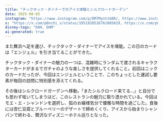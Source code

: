 ```yaml
---
title: "チックタック・ダイナーでのアイス体験とシルクロードガーデン"
date: 2025-08-03
instagram: "https://www.instagram.com/p/DM7MyntzUAR/, https://www.instagram.com/p/DM9nVSeT4If/"
x: "https://x.com/p0nchi_v/status/1951928526761865629, https://x.com/p0nchi_v/status/1951928539491766688, https://x.com/p0nchi_v/status/1951982625867853976, https://x.com/p0nchi_v/status/1951982689197736206, https://x.com/p0nchi_v/status/1951982756545606059"
disney-tags: "DAH, DHM"
ai-generated: true
---
```


また舞浜へ足を運び、チックタック・ダイナーでアイスを堪能。この日のカードは「エンジェル」を引き当てることができた。

チックタック・ダイナーの魅力の一つは、混雑時にランダムで渡されるキャラクターカードがまるでガチャのような楽しさを提供してくれること。前回はニックのカードだったが、今回はエンジェルということで、このちょっとした運試し要素が毎回の訪問に特別感を添えてくれる。

その後はシルクロードガーデンへ移動。「またシルクロード来てる…」と自分でも思わず呟いてしまうほど、このレストランの魅力に取り憑かれている。今回はモエ・エ・シャンドンを選択し、狐のお嬢様気分で優雅な時間を過ごした。食後には杏仁豆腐とブルーベリーのデザートで締めくくり、アイスから始まりシャンパンで終わる、贅沢なディズニーホテル巡りとなった。

